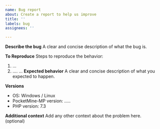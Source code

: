 ```yaml
---
name: Bug report
about: Create a report to help us improve
title: ''
labels: bug
assignees: ''

---
```


**Describe the bug**
A clear and concise description of what the bug is.

**To Reproduce**
Steps to reproduce the behavior:
1. ...
2. ....
...
**Expected behavior**
A clear and concise description of what you expected to happen.

**Versions**
- OS: Windows / Linux
- PocketMine-MP version: .....
- PHP version: 7.3

**Additional context**
Add any other context about the problem here. (optional)
